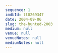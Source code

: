 ```yaml
---
sequence: 1
imdbId: tt0269347
date: 2004-09-06
slug: the-hunted-2003
medium: null
venue: null
venueNotes: null
mediumNotes: null
---
```


